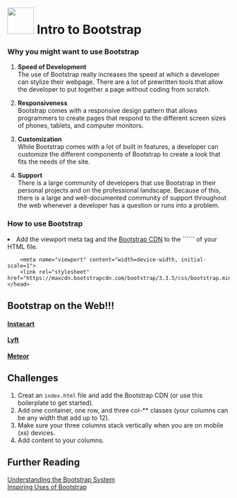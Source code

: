 

#  <img src="https://cloud.githubusercontent.com/assets/7833470/10423298/ea833a68-7079-11e5-84f8-0a925ab96893.png" width="60">  Intro to Bootstrap

### Why you might want to use Bootstrap
 1. <b>Speed of Development</b><br>
  The use of Bootstrap really increases the speed at which a developer can stylize their webpage.  There are a lot of prewritten tools that allow the developer to put together a page without coding from scratch.

 2. <b>Responsiveness</b><br>
  Bootstrap comes with a responsive design pattern that allows programmers to create pages that respond to the different screen sizes of phones, tablets, and computer monitors.

 3. <b>Customization</b><br>
  While Bootstrap comes with a lot of built in features, a developer can customize the different components of Bootstrap to create a look that fits the needs of the site.

 4. <b>Support</b><br>
  There is a large community of developers that use Bootstrap in their personal projects and on the professional landscape.  Because of this, there is a large and well-documented community of support throughout the web whenever a developer has a question or runs into a problem.

### How to use Bootstrap
<li>Add the viewport meta tag and the <a href="http://getbootstrap.com/getting-started/#download">Bootstrap CDN</a> to the ```<head></head>``` of your HTML file.

``` <head>
    <meta name="viewport" content="width=device-width, initial-scale=1">
    <link rel="stylesheet" href="https://maxcdn.bootstrapcdn.com/bootstrap/3.3.5/css/bootstrap.min.css">
</head>
```

## Bootstrap on the Web!!!

#### <a href="https://www.instacart.com/">Instacart</a>
#### <a href="https://www.lyft.com/">Lyft</a>
#### <a href="https://www.meteor.com/">Meteor</a>

## Challenges

1. Creat an ```index.html``` file and add the Bootstrap CDN (or use this boilerplate to get started).
2. Add one container, one row, and three col-** classes (your columns can be any width that add up to 12).
3. Make sure your three columns stack vertically when you are on mobile (xs) devices.
4. Add content to your columns.


## Further Reading

<a href="https://scotch.io/tutorials/understanding-the-bootstrap-3-grid-system">Understanding the Bootstrap System</a><br>
<a href="http://expo.getbootstrap.com/">Inspiring Uses of Bootstrap</a>
